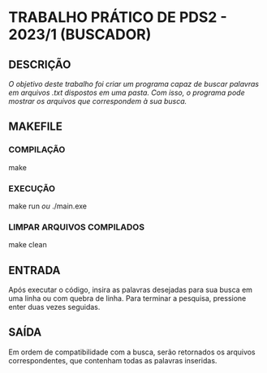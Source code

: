 # TRABALHO PRÁTICO DE PDS2 - 2023/1 (BUSCADOR)
## DESCRIÇÃO

*O objetivo deste trabalho foi criar um programa capaz de buscar palavras em arquivos .txt dispostos em uma pasta.*
*Com isso, o programa pode mostrar os arquivos que correspondem à sua busca.*

## MAKEFILE

### COMPILAÇÃO
make

### EXECUÇÃO
make run *ou* ./main.exe

### LIMPAR ARQUIVOS COMPILADOS
make clean

## ENTRADA
Após executar o código, insira as palavras desejadas para sua busca em uma linha ou com quebra de linha.
Para terminar a pesquisa, pressione enter duas vezes seguidas.

## SAÍDA
Em ordem de compatibilidade com a busca, serão retornados os arquivos correspondentes, que contenham todas as palavras inseridas.